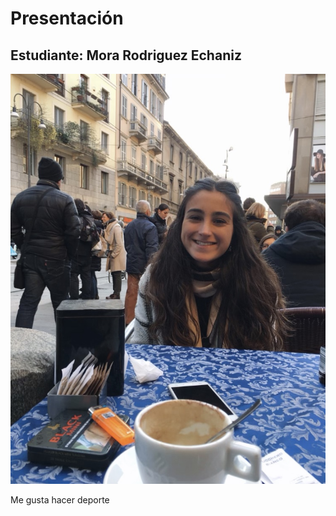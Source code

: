 # Presentación

## Estudiante: Mora Rodriguez Echaniz

![Mi foto](IMG_3987.jpg)

Me gusta hacer deporte

